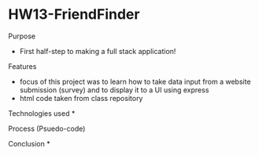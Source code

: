 # HW13-FriendFinder

Purpose
* First half-step to making a full stack application! 

Features
* focus of this project was to learn how to take data input from a website submission (survey) and to display it to a UI using express
* html code taken from class repository

Technologies used
* 

Process (Psuedo-code)


Conclusion
* 

